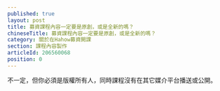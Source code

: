 ```yaml
---
published: true
layout: post
title: 募資課程內容一定要是原創，或是全新的嗎？
chineseTitle: 募資課程內容一定要是原創，或是全新的嗎？
category: 關於在Hahow募資開課
section: 課程內容製作
articleId: 206560068
position: 0
---
```

不一定，但你必須是版權所有人，同時課程沒有在其它媒介平台播送或公開。